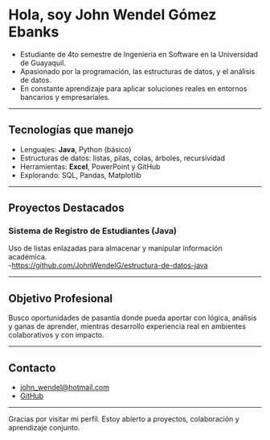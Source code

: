 # Hola, soy John Wendel Gómez Ebanks

* Estudiante de 4to semestre de Ingeniería en Software en la Universidad de Guayaquil.  
* Apasionado por la programación, las estructuras de datos, y el análisis de datos.  
* En constante aprendizaje para aplicar soluciones reales en entornos bancarios y empresariales.  

---

##  Tecnologías que manejo

- Lenguajes: **Java**, Python (básico)
- Estructuras de datos: listas, pilas, colas, árboles, recursividad
- Herramientas: **Excel**, PowerPoint y GitHub
- Explorando: SQL, Pandas, Matplotlib

---

## Proyectos Destacados

### Sistema de Registro de Estudiantes (Java)
Uso de listas enlazadas para almacenar y manipular información académica.  
-https://github.com/JohnWendelG/estructura-de-datos-java

---

## Objetivo Profesional

Busco oportunidades de pasantía donde pueda aportar con lógica, análisis y ganas de aprender, mientras desarrollo experiencia real en ambientes colaborativos y con impacto.

---

##  Contacto

-  john_wendel@hotmail.com
-  [GitHub](https://github.com/JohnWendelG)
---

 Gracias por visitar mi perfil. Estoy abierto a proyectos, colaboración y aprendizaje conjunto.
